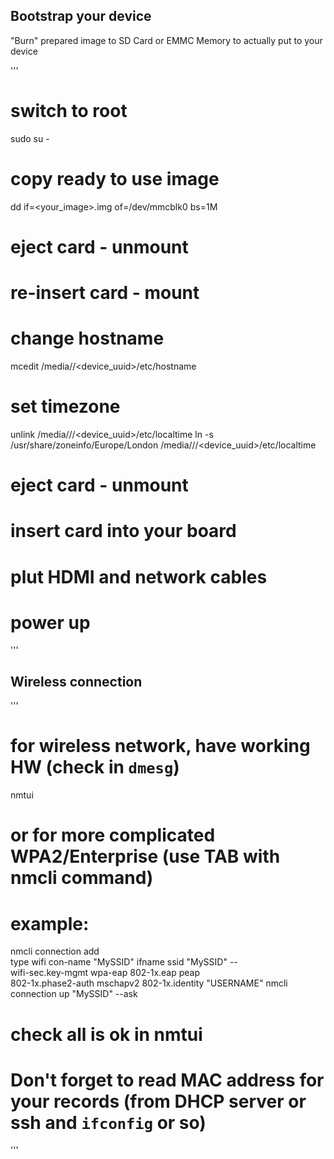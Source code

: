 ## Bootstrap your device

"Burn" prepared image to SD Card or EMMC Memory to actually put to your device

'''
# switch to root
sudo su -

# copy ready to use image
dd if=<your_image>.img of=/dev/mmcblk0 bs=1M

# eject card - unmount
# re-insert card - mount

# change hostname
mcedit /media/<username>/<device_uuid>/etc/hostname

# set timezone
unlink /media//<username>/<device_uuid>/etc/localtime
ln -s /usr/share/zoneinfo/Europe/London /media//<username>/<device_uuid>/etc/localtime

# eject card - unmount


# insert card into your board
# plut HDMI and network cables
# power up
'''

## Wireless connection
'''
# for wireless network, have working HW (check in `dmesg`)
nmtui

# or for more complicated WPA2/Enterprise (use TAB with nmcli command)
# example:
nmcli connection add \
 type wifi con-name "MySSID" ifname <ifname> ssid "MySSID" -- \
 wifi-sec.key-mgmt wpa-eap 802-1x.eap peap \
 802-1x.phase2-auth mschapv2 802-1x.identity "USERNAME"
nmcli connection up "MySSID" --ask

# check all is ok in nmtui

# Don't forget to read MAC address for your records (from DHCP server or ssh and `ifconfig` or so)
'''
